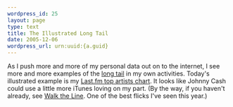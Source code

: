 ```yaml
--- 
wordpress_id: 25
layout: page
type: text
title: The Illustrated Long Tail
date: 2005-12-06  
wordpress_url: urn:uuid:{a.guid}
---
```

<p>As I push more and more of my personal data out on to the internet, I see more and more examples of the <a href="http://en.wikipedia.org/wiki/Long_tail" title="The Long Tail">long tail</a> in my own activities.  Today's illustrated example is my <a href="http://www.last.fm/user/kschrader/charts/&amp;charttype=overall&amp;subtype=artist" title="kschrader's Charts">Last.fm top artists chart</a>.  It looks like Johnny Cash could use a little more iTunes loving on my part.  (By the way, if you haven't already, see <a href="http://www.imdb.com/title/tt0358273/" title="Walk the Line">Walk the Line</a>.  One of the best flicks I've seen this year.)</p>
